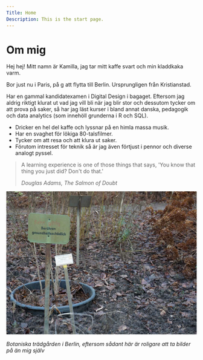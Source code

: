```yaml
---
Title: Home
Description: This is the start page.
---
```


Om mig
==========================

Hej hej! Mitt namn är Kamilla, jag tar mitt kaffe svart och min kladdkaka varm.

Bor just nu i Paris, på g att flytta till Berlin. Ursprungligen från Kristianstad.

Har en gammal kandidatexamen i Digital Design i bagaget. Eftersom jag aldrig riktigt klurat ut vad jag vill bli när jag blir stor och dessutom tycker om att prova på saker, 
så har jag läst kurser i bland annat danska, pedagogik och data analytics (som innehöll grunderna i R och SQL).

- Dricker en hel del kaffe och lyssnar på en himla massa musik.
- Har en svaghet för lökiga 80-talsfilmer.
- Tycker om att resa och att klura ut saker.
- Förutom intresset för teknik så är jag även förtjust i pennor och diverse analogt pyssel.

> A learning experience is one of those things that says, 'You know that thing you just did? Don't do that.'
>
> *Douglas Adams, The Salmon of Doubt*

![krstd](assets/img/botanischer_garten.jpg)

*Botaniska trädgården i Berlin, eftersom sådant här är roligare att ta bilder på än mig själv*

